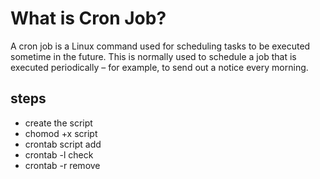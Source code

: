 # What is Cron Job?
A cron job is a Linux command used for scheduling tasks to be executed sometime in the future. This is normally used to schedule a job that is executed periodically – for example, to send out a notice every morning. 
## steps 
- create the script
- chomod +x script
- crontab script add
- crontab -l check
- crontab -r remove
